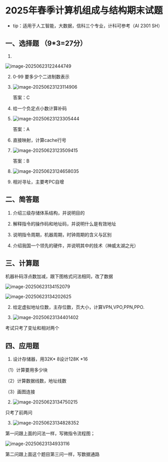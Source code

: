 # 2025年春季计算机组成与结构期末试题

- tip：适用于人工智能，大数据，信科三个专业，计科可参考（AI 2301 SH）

## 一、选择题 （9*3=27分）

1. 

![image-20250623122444749](C:\Users\沈浩\AppData\Roaming\Typora\typora-user-images\image-20250623122444749.png)

2. 0-99 要多少个二进制数表示

3. ![image-20250623123114906](C:\Users\沈浩\AppData\Roaming\Typora\typora-user-images\image-20250623123114906.png)

   答案：C

4. 给一个负定点小数计算补码

5. ![image-20250623123305444](C:\Users\沈浩\AppData\Roaming\Typora\typora-user-images\image-20250623123305444.png)

   答案：A

6. 直接映射，计算cache行号

7. ![image-20250623123509415](C:\Users\沈浩\AppData\Roaming\Typora\typora-user-images\image-20250623123509415.png)

   答案：B

8. ![image-20250623124658035](C:\Users\沈浩\AppData\Roaming\Typora\typora-user-images\image-20250623124658035.png)

9. 相对寻址，主要考PC自增

## 二、简答题

1. 介绍三级存储体系结构，并说明目的
2. 解释指令的操作码和地址码，并说明什么是有效地址
3. 说明指令周期，机器周期，时钟周期的含义与区别

4. 介绍我国一个领先的硬件，并说明其中的技术（神威太湖之光）

## 三、计算题

机器补码浮点数加减，跟下图格式问法相同，改了数据

![image-20250623134152079](C:\Users\沈浩\AppData\Roaming\Typora\typora-user-images\image-20250623134152079.png)

![image-20250623134202625](C:\Users\沈浩\AppData\Roaming\Typora\typora-user-images\image-20250623134202625.png)

2. 给定虚拟地址位数，主存位数，页大小，计算VPN,VPO,PPN,PPO.

3. ![image-20250623134401402](C:\Users\沈浩\AppData\Roaming\Typora\typora-user-images\image-20250623134401402.png)

考试只考了变址和相对两个

## 四、应用题

1. 设计存储器，用32K* 8设计128K *16

（1）计算要用多少块

（2）计算数据线数，地址线数

（3）画图连接

2. ![image-20250623134750215](C:\Users\沈浩\AppData\Roaming\Typora\typora-user-images\image-20250623134750215.png)

只考了前两问

3. ![image-20250623134828352](C:\Users\沈浩\AppData\Roaming\Typora\typora-user-images\image-20250623134828352.png)

第一问跟上面的问法一样，写微指令流程图；

![image-20250623134933116](C:\Users\沈浩\AppData\Roaming\Typora\typora-user-images\image-20250623134933116.png)

第二问跟上面这个题目第三问一样，写数据通路